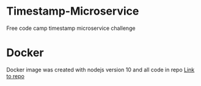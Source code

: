 # Timestamp-Microservice
Free code camp timestamp microservice challenge
# Docker
Docker image was created with nodejs version 10 and all code in repo
[Link to repo](https://hub.docker.com/r/jbonejasen2018/timestamp-microservice/)
